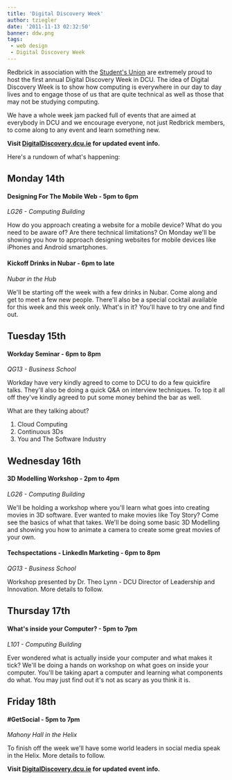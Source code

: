 ```yaml
---
title: 'Digital Discovery Week'
author: tziegler
date: '2011-11-13 02:32:50'
banner: ddw.png
tags:
 - web design
 - Digital Discovery Week
---
```

Redbrick in association with the [Student's Union](http://www.dcusu.ie/) are extremely proud to host the first annual Digital Discovery Week in DCU. The idea of Digital Discovery Week is to show how computing is everywhere in our day to day lives and to engage those of us that are quite technical as well as those that may not be studying computing.

We have a whole week jam packed full of events that are aimed at everybody in DCU and we encourage everyone, not just Redbrick members, to come along to any event and learn something new.

<!-- more -->
**Visit [DigitalDiscovery.dcu.ie](http://digitaldiscovery.dcu.ie) for updated event info.**

Here's a rundown of what's happening:

## Monday 14th

#### Designing For The Mobile Web - 5pm to 6pm  

_LG26 - Computing Building_

How do you approach creating a website for a mobile device? What do you need to be aware of? Are there technical limitations? On Monday we'll be showing you how to approach designing websites for mobile devices like iPhones and Android smartphones.

#### Kickoff Drinks in Nubar - 6pm to late

_Nubar in the Hub_

We'll be starting off the week with a few drinks in Nubar. Come along and get to meet a few new people. There'll also be a special cocktail available for this week and this week only. What's in it? You'll have to try one and find out.

## Tuesday 15th

#### Workday Seminar - 6pm to 8pm

_QG13 - Business School_

Workday have very kindly agreed to come to DCU to do a few quickfire talks. They'll also be doing a quick Q&A on interview techniques. To top it all off they've kindly agreed to put some money behind the bar as well.

What are they talking about?

1.  Cloud Computing
2.  Continuous 3Ds
3.  You and The Software Industry

## Wednesday 16th

#### 3D Modelling Workshop - 2pm to 4pm

_LG26 - Computing Building_

We'll be holding a workshop where you'll learn what goes into creating movies in 3D software. Ever wanted to make movies like Toy Story? Come see the basics of what that takes. We'll be doing some basic 3D Modelling and showing you how to animate a camera to create some great movies of your own.

#### Techspectations - LinkedIn Marketing - 6pm to 8pm

_QG13 - Business School_

Workshop presented by Dr. Theo Lynn - DCU Director of Leadership and Innovation. More details to follow.

## Thursday 17th

#### What's inside your Computer? - 5pm to 7pm

_L101 - Computing Building_

Ever wondered what is actually inside your computer and what makes it tick? We'll be doing a hands on workshop on what goes on inside your computer. You'll be taking apart a computer and learning what components do what. You may just find out it's not as scary as you think it is.

## Friday 18th

#### #GetSocial - 5pm to 7pm

_Mahony Hall in the Helix_

To finish off the week we'll have some world leaders in social media speak in the Helix. More details to follow.

**Visit [DigitalDiscovery.dcu.ie](http://digitaldiscovery.dcu.ie) for updated event info.**

